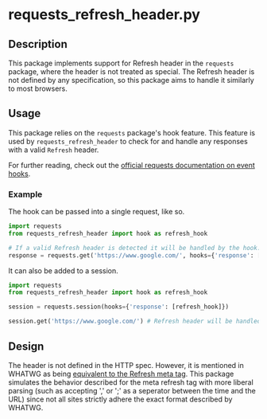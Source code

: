 # requests_refresh_header.py

## Description

This package implements support for Refresh header in the ```requests``` package, where the header is not treated as special. The Refresh header is not defined by any specification, so this package aims to handle it similarly to most browsers.

## Usage

This package relies on the `requests` package's hook feature. This feature is used by `requests_refresh_header` to check for and handle any responses with a valid `Refresh` header. 

For further reading, check out the [official requests documentation on event hooks](https://requests.readthedocs.io/en/latest/user/advanced/#event-hooks).

### Example

The hook can be passed into a single request, like so.

```python
import requests
from requests_refresh_header import hook as refresh_hook

# If a valid Refresh header is detected it will be handled by the hook.
response = requests.get('https://www.google.com/', hooks={'response': [refresh_hook]})
```

It can also be added to a session.

```python
import requests
from requests_refresh_header import hook as refresh_hook

session = requests.session(hooks={'response': [refresh_hook]})

session.get('https://www.google.com/') # Refresh header will be handled for any requests from this session.
```

## Design

The header is not defined in the HTTP spec. However, it is mentioned in WHATWG as being [equivalent to the Refresh meta tag](https://html.spec.whatwg.org/dev/document-lifecycle.html#the-refresh-header). This package simulates the behavior described for the meta refresh tag with more liberal parsing (such as accepting ',' or ';' as a seperator between the time and the URL) since not all sites strictly adhere the exact format described by WHATWG.
